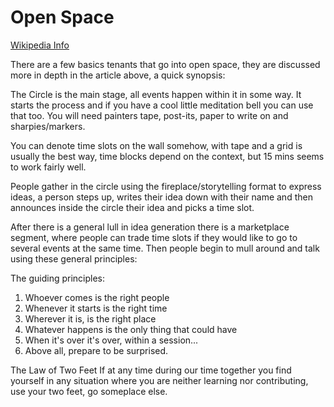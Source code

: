 # Open Space

[Wikipedia Info](https://en.wikipedia.org/wiki/Open_Space_Technology)

There are a few basics tenants that go into open space, they are discussed more in depth in the article above, a quick synopsis:

The Circle is the main stage, all events happen within it in some way.  It starts the process and if you have a cool little meditation bell you can use that too.  You will need painters tape, post-its, paper to write on and sharpies/markers.

You can denote time slots on the wall somehow, with tape and a grid is usually the best way, time blocks depend on the context, but 15 mins seems to work fairly well.

People gather in the circle using the fireplace/storytelling format to express ideas, a person steps up, writes their idea down with their name and then announces inside the circle their idea and picks a time slot.

After there is a general lull in idea generation there is a marketplace segment, where people can trade time slots if they would like to go to several events at the same time.  Then people begin to mull around and talk using these general principles:


The guiding principles:
1. Whoever comes is the right people
2. Whenever it starts is the right time
3. Wherever it is, is the right place
4. Whatever happens is the only thing that could have
5. When it's over it's over, within a session...
6. Above all, prepare to be surprised.

The Law of Two Feet
If at any time during our time together you find yourself in any situation where you are neither learning nor contributing, use your two feet, go someplace else.
